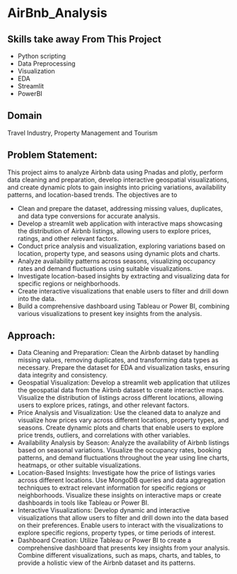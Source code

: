 # AirBnb_Analysis

## Skills take away From This Project 
- Python scripting
- Data Preprocessing
- Visualization
- EDA
- Streamlit
- PowerBI
## Domain 
Travel Industry, Property Management and Tourism

## Problem Statement:
This project aims to analyze Airbnb data using Pnadas and plotly, perform data cleaning and preparation, develop interactive geospatial visualizations, and create dynamic plots to gain insights into pricing variations, availability patterns, and location-based trends. The objectives are to

- Clean and prepare the dataset, addressing missing values, duplicates, and data type conversions for accurate analysis.  
- Develop a streamlit web application with interactive maps showcasing the distribution of Airbnb listings, allowing users to explore prices, ratings, and other relevant factors.  
- Conduct price analysis and visualization, exploring variations based on location, property type, and seasons using dynamic plots and charts.  
- Analyze availability patterns across seasons, visualizing occupancy rates and demand fluctuations using suitable visualizations.  
- Investigate location-based insights by extracting and visualizing data for specific regions or neighborhoods.  
- Create interactive visualizations that enable users to filter and drill down into the data.  
- Build a comprehensive dashboard using Tableau or Power BI, combining various visualizations to present key insights from the analysis.

## Approach:
- Data Cleaning and Preparation: Clean the Airbnb dataset by handling missing values, removing duplicates, and transforming data types as necessary. Prepare the dataset for EDA and visualization tasks, ensuring data integrity and consistency.
- Geospatial Visualization: Develop a streamlit web application that utilizes the geospatial data from the Airbnb dataset to create interactive maps. Visualize the distribution of listings across different locations, allowing users to explore prices, ratings, and other relevant factors.
- Price Analysis and Visualization: Use the cleaned data to analyze and visualize how prices vary across different locations, property types, and seasons. Create dynamic plots and charts that enable users to explore price trends, outliers, and correlations with other variables.
- Availability Analysis by Season: Analyze the availability of Airbnb listings based on seasonal variations. Visualize the occupancy rates, booking patterns, and demand fluctuations throughout the year using line charts, heatmaps, or other suitable visualizations.
- Location-Based Insights: Investigate how the price of listings varies across different locations. Use MongoDB queries and data aggregation techniques to extract relevant information for specific regions or neighborhoods. Visualize these insights on interactive maps or create dashboards in tools like Tableau or Power BI.
- Interactive Visualizations: Develop dynamic and interactive visualizations that allow users to filter and drill down into the data based on their preferences. Enable users to interact with the visualizations to explore specific regions, property types, or time periods of interest.
- Dashboard Creation: Utilize Tableau or Power BI to create a comprehensive dashboard that presents key insights from your analysis. Combine different visualizations, such as maps, charts, and tables, to provide a holistic view of the Airbnb dataset and its patterns.
